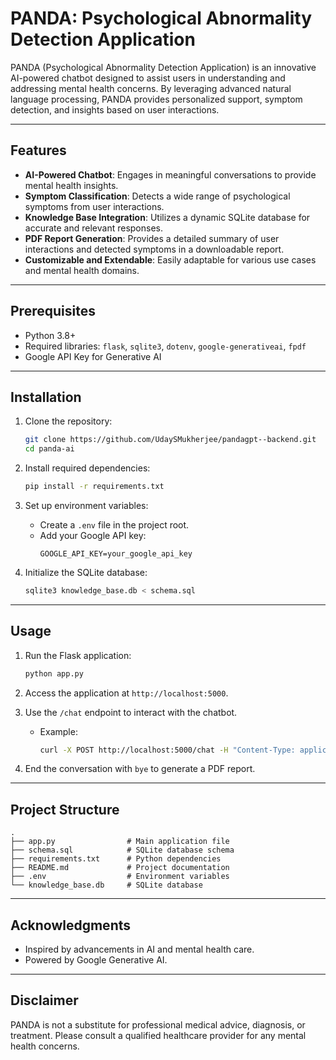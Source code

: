 # PANDA: Psychological Abnormality Detection Application

PANDA (Psychological Abnormality Detection Application) is an innovative AI-powered chatbot designed to assist users in understanding and addressing mental health concerns. By leveraging advanced natural language processing, PANDA provides personalized support, symptom detection, and insights based on user interactions.

---

## Features

- **AI-Powered Chatbot**: Engages in meaningful conversations to provide mental health insights.
- **Symptom Classification**: Detects a wide range of psychological symptoms from user interactions.
- **Knowledge Base Integration**: Utilizes a dynamic SQLite database for accurate and relevant responses.
- **PDF Report Generation**: Provides a detailed summary of user interactions and detected symptoms in a downloadable report.
- **Customizable and Extendable**: Easily adaptable for various use cases and mental health domains.

---

## Prerequisites

- Python 3.8+
- Required libraries: `flask`, `sqlite3`, `dotenv`, `google-generativeai`, `fpdf`
- Google API Key for Generative AI

---

## Installation

1. Clone the repository:
   ```bash
   git clone https://github.com/UdaySMukherjee/pandagpt--backend.git
   cd panda-ai
   ```

2. Install required dependencies:
   ```bash
   pip install -r requirements.txt
   ```

3. Set up environment variables:
   - Create a `.env` file in the project root.
   - Add your Google API key:
     ```
     GOOGLE_API_KEY=your_google_api_key
     ```

4. Initialize the SQLite database:
   ```bash
   sqlite3 knowledge_base.db < schema.sql
   ```

---

## Usage

1. Run the Flask application:
   ```bash
   python app.py
   ```

2. Access the application at `http://localhost:5000`.

3. Use the `/chat` endpoint to interact with the chatbot.
   - Example:
     ```bash
     curl -X POST http://localhost:5000/chat -H "Content-Type: application/json" -d '{"message": "I feel anxious lately."}'
     ```

4. End the conversation with `bye` to generate a PDF report.

---

## Project Structure

```
.
├── app.py                # Main application file
├── schema.sql            # SQLite database schema
├── requirements.txt      # Python dependencies
├── README.md             # Project documentation
├── .env                  # Environment variables
└── knowledge_base.db     # SQLite database
```

---

## Acknowledgments

- Inspired by advancements in AI and mental health care.
- Powered by Google Generative AI.

---

## Disclaimer

PANDA is not a substitute for professional medical advice, diagnosis, or treatment. Please consult a qualified healthcare provider for any mental health concerns.
